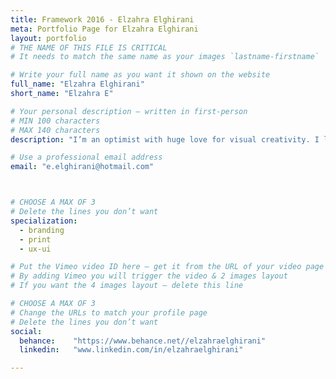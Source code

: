 ```yaml
---
title: Framework 2016 - Elzahra Elghirani
meta: Portfolio Page for Elzahra Elghirani
layout: portfolio
# THE NAME OF THIS FILE IS CRITICAL
# It needs to match the same name as your images `lastname-firstname`

# Write your full name as you want it shown on the website
full_name: "Elzahra Elghirani"
short_name: "Elzahra E"

# Your personal description — written in first-person
# MIN 100 characters
# MAX 140 characters
description: "I’m an optimist with huge love for visual creativity. I love fashion, reading, comedy, science, a sprinkle of philosophy and a whole lot of coffee! I also enjoy romantic walks to the fridge."

# Use a professional email address
email: "e.elghirani@hotmail.com"



# CHOOSE A MAX OF 3
# Delete the lines you don’t want
specialization:
  - branding
  - print
  - ux-ui

# Put the Vimeo video ID here — get it from the URL of your video page
# By adding Vimeo you will trigger the video & 2 images layout
# If you want the 4 images layout — delete this line

# CHOOSE A MAX OF 3
# Change the URLs to match your profile page
# Delete the lines you don’t want
social:
  behance:    "https://www.behance.net//elzahraelghirani"
  linkedin:   "www.linkedin.com/in/elzahraelghirani"

---
```


